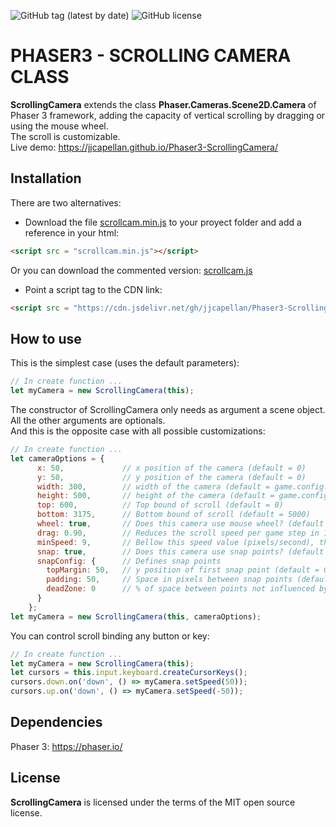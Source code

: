 ![GitHub tag (latest by date)](https://img.shields.io/github/tag-date/jjcapellan/Phaser3-ScrollingCamera.svg)
![GitHub license](https://img.shields.io/github/license/jjcapellan/Phaser3-ScrollingCamera.svg)
# PHASER3 - SCROLLING CAMERA CLASS
**ScrollingCamera** extends the class **Phaser.Cameras.Scene2D.Camera** of Phaser 3 framework, adding the capacity of vertical scrolling by dragging or using the mouse wheel.  
The scroll is customizable.  
Live demo: https://jjcapellan.github.io/Phaser3-ScrollingCamera/  
## Installation
There are two alternatives:
* Download the file [scrollcam.min.js](https://cdn.jsdelivr.net/gh/jjcapellan/Phaser3-ScrollingCamera@1.0.2/dist/scrollcam.min.js) to your proyect folder and add a reference in your html:
```html
<script src = "scrollcam.min.js"></script>
```  
Or you can download the commented version: [scrollcam.js](https://cdn.jsdelivr.net/gh/jjcapellan/Phaser3-ScrollingCamera@1.0.2/dist/scrollcam.js) 
* Point a script tag to the CDN link:
```html
<script src = "https://cdn.jsdelivr.net/gh/jjcapellan/Phaser3-ScrollingCamera@1.0.2/dist/scrollcam.min.js"></script>
```  
## How to use
This is the simplest case (uses the default parameters):
```javascript
// In create function ...
let myCamera = new ScrollingCamera(this);
```
The constructor of ScrollingCamera only needs as argument a scene object. All the other arguments are optionals.  
And this is the opposite case with all possible customizations:
```javascript
// In create function ...
let cameraOptions = {
      x: 50,             // x position of the camera (default = 0)
      y: 50,             // y position of the camera (default = 0)
      width: 300,        // width of the camera (default = game.config.width)
      height: 500,       // height of the camera (default = game.config.height)
      top: 600,          // Top bound of scroll (default = 0)
      bottom: 3175,      // Bottom bound of scroll (default = 5000)
      wheel: true,       // Does this camera use mouse wheel? (default = false)
      drag: 0.90,        // Reduces the scroll speed per game step in 10%. (default = 0.95)
      minSpeed: 9,       // Bellow this speed value (pixels/second), the scroll is stopped. (default = 4)
      snap: true,        // Does this camera use snap points? (default = false)
      snapConfig: {      // Defines snap points
        topMargin: 50,   // y position of first snap point (default = 0)
        padding: 50,     // Space in pixels between snap points (default = 20)
        deadZone: 0      // % of space between points not influenced by snap effect (0 - 1) (default = 0)
      }
    };
let myCamera = new ScrollingCamera(this, cameraOptions);
```
You can control scroll binding any button or key:
```javascript
// In create function ...
let myCamera = new ScrollingCamera(this);
let cursors = this.input.keyboard.createCursorKeys();
cursors.down.on('down', () => myCamera.setSpeed(50));
cursors.up.on('down', () => myCamera.setSpeed(-50));
```
## Dependencies
Phaser 3: https://phaser.io/
## License
**ScrollingCamera** is licensed under the terms of the MIT open source license.

